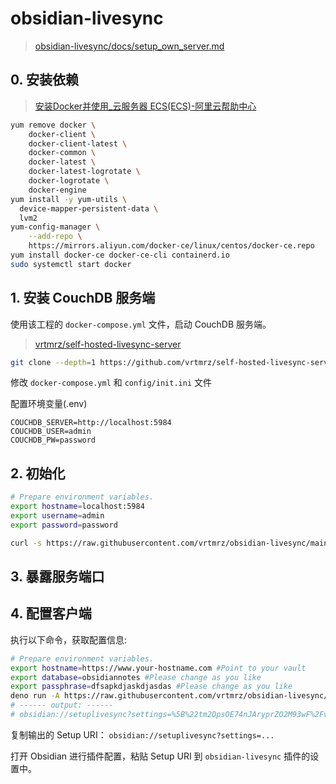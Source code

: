 # obsidian-livesync

> [obsidian-livesync/docs/setup_own_server.md](https://github.com/vrtmrz/obsidian-livesync/blob/main/docs/setup_own_server.md#2-run-couchdb-initsh-for-initialise)

## 0. 安装依赖

> [安装Docker并使用_云服务器 ECS(ECS)-阿里云帮助中心](https://help.aliyun.com/zh/ecs/use-cases/deploy-and-use-docker-on-alibaba-cloud-linux-2-instances?spm=5176.22414175.sslink.1.775b33actyjx4g)

```bash
yum remove docker \
    docker-client \
    docker-client-latest \
    docker-common \
    docker-latest \
    docker-latest-logrotate \
    docker-logrotate \
    docker-engine
yum install -y yum-utils \
  device-mapper-persistent-data \
  lvm2
yum-config-manager \
    --add-repo \
    https://mirrors.aliyun.com/docker-ce/linux/centos/docker-ce.repo
yum install docker-ce docker-ce-cli containerd.io
sudo systemctl start docker
```

## 1. 安装 CouchDB 服务端

使用该工程的 `docker-compose.yml` 文件，启动 CouchDB 服务端。

> [vrtmrz/self-hosted-livesync-server](https://github.com/vrtmrz/self-hosted-livesync-server/tree/main)

```bash
git clone --depth=1 https://github.com/vrtmrz/self-hosted-livesync-server.git
```

修改 `docker-compose.yml` 和 `config/init.ini` 文件

配置环境变量(.env)

```properties
COUCHDB_SERVER=http://localhost:5984
COUCHDB_USER=admin
COUCHDB_PW=password
```

## 2. 初始化

```bash
# Prepare environment variables.
export hostname=localhost:5984
export username=admin
export password=password

curl -s https://raw.githubusercontent.com/vrtmrz/obsidian-livesync/main/utils/couchdb/couchdb-init.sh | bash
```

## 3. 暴露服务端口

## 4. 配置客户端

执行以下命令，获取配置信息:

```bash
# Prepare environment variables.
export hostname=https://www.your-hostname.com #Point to your vault
export database=obsidiannotes #Please change as you like
export passphrase=dfsapkdjaskdjasdas #Please change as you like
deno run -A https://raw.githubusercontent.com/vrtmrz/obsidian-livesync/main/utils/flyio/generate_setupuri.ts
# ------ output: ------
# obsidian://setuplivesync?settings=%5B%22tm2DpsOE74nJAryprZO2M93wF%2Fvg.......4b26ed33230729%22%5D
```

复制输出的 Setup URI： `obsidian://setuplivesync?settings=...`

打开 Obsidian 进行插件配置，粘贴 Setup URI 到 `obsidian-livesync` 插件的设置中。
